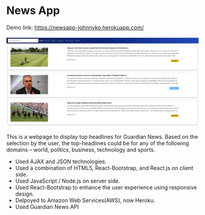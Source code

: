 # News App
Demo link:  https://newsapp-johnnyko.herokuapp.com/   <br /> <br /> 
![image](Screenshot.png)<br /><br />
This is a webpage to display top headlines for Guardian News. Based on the selection by the user, the top-headlines could be for any of the following domains – world, politics, business, technology and sports. <br />


- Used AJAX and JSON technologies.
- Used a combination of HTML5, React-Bootstrap, and React.js on client side.
- Used JavaScript / Node.js on server side.
- Used React-Bootstrap to enhance the user experience using responsive design.
- Delpoyed to Amazon Web Services(AWS), now Heroku.
- Used Guardian News API
<br />
